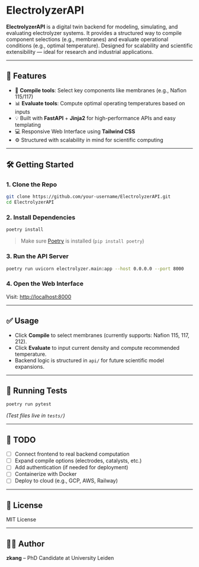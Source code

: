 # ElectrolyzerAPI

**ElectrolyzerAPI** is a digital twin backend for modeling, simulating, and evaluating electrolyzer systems. It provides a structured way to compile component selections (e.g., membranes) and evaluate operational conditions (e.g., optimal temperature). Designed for scalability and scientific extensibility — ideal for research and industrial applications.

---

## 🚀 Features

- 🔧 **Compile tools**: Select key components like membranes (e.g., Nafion 115/117)
- 📊 **Evaluate tools**: Compute optimal operating temperatures based on inputs
- 💡 Built with **FastAPI** + **Jinja2** for high-performance APIs and easy templating
- 💻 Responsive Web Interface using **Tailwind CSS**
- ⚙️ Structured with scalability in mind for scientific computing

---



## 🛠️ Getting Started

### 1. Clone the Repo

```bash
git clone https://github.com/your-username/ElectrolyzerAPI.git
cd ElectrolyzerAPI
```

### 2. Install Dependencies

```bash
poetry install
```

> Make sure [Poetry](https://python-poetry.org/) is installed (`pip install poetry`)

### 3. Run the API Server

```bash
poetry run uvicorn electrolyzer.main:app --host 0.0.0.0 --port 8000
```

### 4. Open the Web Interface

Visit: [http://localhost:8000](http://localhost:8000)

---

## ✅ Usage

- Click **Compile** to select membranes (currently supports: Nafion 115, 117, 212).
- Click **Evaluate** to input current density and compute recommended temperature.
- Backend logic is structured in `api/` for future scientific model expansions.

---

## 🧪 Running Tests

```bash
poetry run pytest
```

*(Test files live in `tests/`)*

---

## 📌 TODO

- [ ] Connect frontend to real backend computation
- [ ] Expand compile options (electrodes, catalysts, etc.)
- [ ] Add authentication (if needed for deployment)
- [ ] Containerize with Docker
- [ ] Deploy to cloud (e.g., GCP, AWS, Railway)

---

## 📄 License

MIT License

---

## 👨‍🔬 Author

**zkang** – PhD Candidate at University Leiden

